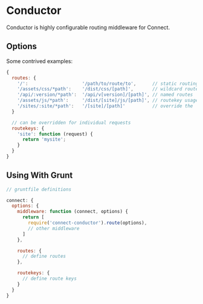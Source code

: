 # Conductor

Conductor is highly configurable routing middleware for Connect.

## Options

Some contrived examples:

```javascript
{
  routes: {
    '/':                    '/path/to/route/to',      // static routing
    '/assets/css/*path':    '/dist/css/[path]',       // wildcard routes
    '/api/:version/*path':  '/api/v[version]/[path]', // named routes
    '/assets/js/*path':     '/dist/[site]/js/[path]', // routekey usage
    '/sites/:site/*path':   '/[site]/[path]'          // override the `site` routekey for this request
  }

  // can be overridden for individual requests
  routekeys: {
    'site': function (request) {
      return 'mysite';
    }
  }
}
```

## Using With Grunt

```javascript
// gruntfile definitions

connect: {
  options: {
    middleware: function (connect, options) {
      return [
        require('connect-conductor').route(options),
        // other middleware
      ]
    },

    routes: {
      // define routes
    },

    routekeys: {
      // define route keys
    }
  }
}
```
